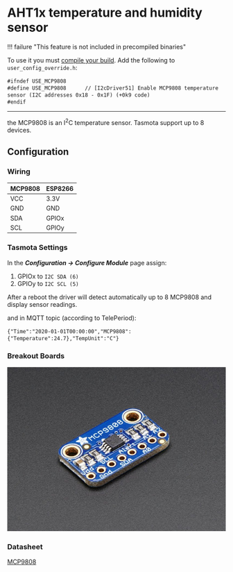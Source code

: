 # AHT1x temperature and humidity sensor
!!! failure "This feature is not included in precompiled binaries"  

To use it you must [compile your build](Compile-your-build). Add the following to `user_config_override.h`:
```
#ifndef USE_MCP9808
#define USE_MCP9808      // [I2cDriver51] Enable MCP9808 temperature sensor (I2C addresses 0x18 - 0x1F) (+0k9 code)
#endif
```
----

the MCP9808 is an I<sup>2</sup>C temperature sensor. Tasmota support up to 8 devices.

## Configuration


### Wiring
| MCP9808   | ESP8266 |
|---|---|
|VCC   |3.3V
|GND   |GND   
|SDA   | GPIOx
|SCL   | GPIOy


### Tasmota Settings 
In the **_Configuration -> Configure Module_** page assign:

1. GPIOx to `I2C SDA (6)`
2. GPIOy to `I2C SCL (5)`

After a reboot the driver will detect automatically up to 8 MCP9808 and display sensor readings.

and in MQTT topic (according to TelePeriod):    
```
{"Time":"2020-01-01T00:00:00","MCP9808":{"Temperature":24.7},"TempUnit":"C"}
```


### Breakout Boards

![MCP9808](_media/peripherals/MCP9808.jpg)

### Datasheet
[MCP9808](http://ww1.microchip.com/downloads/en/DeviceDoc/25095A.pdf)    


